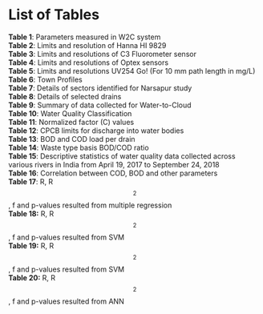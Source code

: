 # List of Tables

**Table 1**: Parameters measured in W2C system  
**Table 2**: Limits and resolution of Hanna HI 9829   
**Table 3**: Limits and resolutions of C3 Fluorometer sensor   
**Table 4**: Limits and resolutions of Optex sensors   
**Table 5**: Limits and resolutions UV254 Go! \(For 10 mm path length in mg/L\)   
**Table 6**: Town Profiles   
**Table 7**: Details of sectors identified for Narsapur study   
**Table 8**: Details of selected drains   
**Table 9**: Summary of data collected for Water-to-Cloud   
**Table 10**: Water Quality Classification   
**Table 11**: Normalized factor \(C\) values   
**Table 12**: CPCB limits for discharge into water bodies   
**Table 13**: BOD and COD load per drain   
**Table 14**: Waste type basis BOD/COD ratio   
**Table 15**: Descriptive statistics of water quality data collected across various rivers in India from April 19, 2017 to September 24, 2018  
**Table 16**: Correlation between COD, BOD and other parameters   
**Table 17**: R, R$$^2$$ , f and p-values resulted from multiple regression  
**Table 18:** R, R$$^2$$, f and p-values resulted from SVM  
**Table 19:** R, R$$^2$$, f and p-values resulted from SVM  
**Table 20:** R, R$$^2$$, f and p-values resulted from ANN

